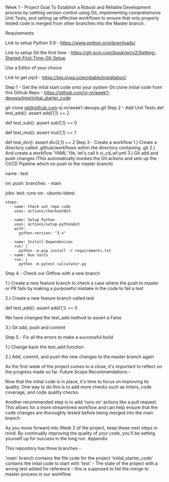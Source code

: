 Week 1 - Project
Goal
To Establish a Robust and Reliable Development process by settting version control using Git, implementing comprehensive Unit Tests, and setting up effective workflows to ensure that only properly tested code is merged from other branches into the Master branch.

Requirements

Link to setup Python 3.9 - https://www.python.org/downloads/

Link to setup Git the first time - https://git-scm.com/book/en/v2/Getting-Started-First-Time-Git-Setup

Use a Editor of your choice

Link to get pip3 - https://pip.pypa.io/en/stable/installation/

Step 1 - Get the inital start code onto your system
Git clone initial code from this Github Repo - https://github.com/vj-m/week1-devops/tree/initial_starter_code

git clone git@github.com:vj-m/week1-devops.git
Step 2 - Add Unit Tests
def test_add():
    assert add(1,1) == 2

def test_sub():
    assert sub(1,1) == 0

def test_mul():
    assert mul(1,1) == 1

def test_div():
    assert div(2,1) == 2
Step 3 - Create a workflow
1.) Create a directory called .github/workflows within the directory containing .git 2.) And create a workflow ‘YAML’ file, let's call it ci_cd_wf.yml 3.) Git add and push changes (This automatically invokes the Git actions and sets up the CI/CD Pipeline which on push to the master branch)

name : test

on:
  push:
    branches:
      - main

jobs:
  test:
    runs-on : ubuntu-latest

    steps:
      - name: Check out repo code
        uses: actions/checkout@v3

      - name: Setup Python
        uses: actions/setup-python@v3
        with:
          python-version: "3.x"

      - name: Install Dependencies
        run: |
          python -m pip install -r requirements.txt
      - name: Run tests
        run: |
          python -m pytest calculator.py
Step 4 - Check our Gitflow with a new branch

1.) Create a new feature branch to check a case where the push to master or PR fails by making a purposeful mistake in the code to fail a test

2.) Create a new feature branch called test

def test_add():
    assert add(1,1) == 0

We have changed the test_add method to assert a False

3.) Git add, push and commit

Step 5 - Fix all the errors to make a successful build

1.) Change back the test_add function

2.) Add, commit, and push the new changes to the master branch again

As the first week of the project comes to a close, it's important to reflect on the progress made so far.
Future Scope Recommendations -

Now that the initial code is in place, it's time to focus on improving its quality. One way to do this is to add more checks such as linters, code coverage, and code quality checks.

Another recommended step is to add 'runs on' actions like a pull request. This allows for a more streamlined workflow and can help ensure that the code changes are thoroughly tested before being merged into the main branch.

As you move forward into Week 2 of the project, keep these next steps in mind. By continually improving the quality of your code, you'll be setting yourself up for success in the long run.
Appendix

This repository has three branches -

'main' branch contains the file code for the project
'initial_starter_code' contains the inital code to start with
'test' - The state of the project with a wrong test added for reference - this is supposed to fail the merge to master process in our workflow
